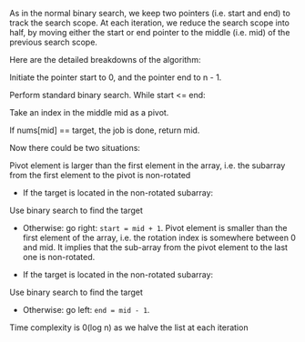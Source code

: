 As in the normal binary search, we keep two pointers (i.e. start and end) to track the search scope. At each iteration, we reduce the search scope into half, by moving either the start or end pointer to the middle (i.e. mid) of the previous search scope.

Here are the detailed breakdowns of the algorithm:

Initiate the pointer start to 0, and the pointer end to n - 1.

Perform standard binary search. While start <= end:

Take an index in the middle mid as a pivot.

If nums[mid] == target, the job is done, return mid.

Now there could be two situations:

Pivot element is larger than the first element in the array, i.e. the subarray from the first element to the pivot is non-rotated

- If the target is located in the non-rotated subarray:

Use binary search to find the target

- Otherwise: go right: `start = mid + 1`.
  Pivot element is smaller than the first element of the array, i.e. the rotation index is somewhere between 0 and mid. It implies that the sub-array from the pivot element to the last one is non-rotated.

- If the target is located in the non-rotated subarray:

Use binary search to find the target

- Otherwise: go left: `end = mid - 1`.

Time complexity is 0(log n) as we halve the list at each iteration
